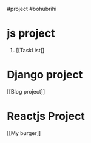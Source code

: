 #project #bohubrihi 

# js project

1. [[TaskList]]

# Django project
[[Blog project]]

# Reactjs Project

[[My burger]]

